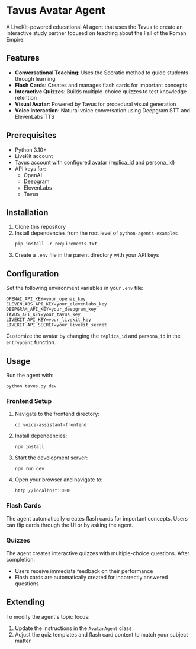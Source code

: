 # Tavus Avatar Agent

A LiveKit-powered educational AI agent that uses the Tavus to create an interactive study partner focused on teaching about the Fall of the Roman Empire.

## Features

- **Conversational Teaching**: Uses the Socratic method to guide students through learning
- **Flash Cards**: Creates and manages flash cards for important concepts
- **Interactive Quizzes**: Builds multiple-choice quizzes to test knowledge retention
- **Visual Avatar**: Powered by Tavus for procedural visual generation
- **Voice Interaction**: Natural voice conversation using Deepgram STT and ElevenLabs TTS

## Prerequisites

- Python 3.10+
- LiveKit account
- Tavus account with configured avatar (replica_id and persona_id)
- API keys for:
  - OpenAI
  - Deepgram
  - ElevenLabs
  - Tavus

## Installation

1. Clone this repository
2. Install dependencies from the root level of `python-agents-examples`
   ```
   pip install -r requirements.txt
   ```
3. Create a `.env` file in the parent directory with your API keys

## Configuration

Set the following environment variables in your `.env` file:

```
OPENAI_API_KEY=your_openai_key
ELEVENLABS_API_KEY=your_elevenlabs_key
DEEPGRAM_API_KEY=your_deepgram_key
TAVUS_API_KEY=your_tavus_key
LIVEKIT_API_KEY=your_livekit_key
LIVEKIT_API_SECRET=your_livekit_secret
```

Customize the avatar by changing the `replica_id` and `persona_id` in the `entrypoint` function.

## Usage

Run the agent with:

```
python tavus.py dev
```

### Frontend Setup

1. Navigate to the frontend directory:
   ```
   cd voice-assistant-frontend
   ```

2. Install dependencies:
   ```
   npm install
   ```

3. Start the development server:
   ```
   npm run dev
   ```

4. Open your browser and navigate to:
   ```
   http://localhost:3000
   ```

### Flash Cards

The agent automatically creates flash cards for important concepts. Users can flip cards through the UI or by asking the agent.

### Quizzes

The agent creates interactive quizzes with multiple-choice questions. After completion:
- Users receive immediate feedback on their performance
- Flash cards are automatically created for incorrectly answered questions

## Extending

To modify the agent's topic focus:
1. Update the instructions in the `AvatarAgent` class
2. Adjust the quiz templates and flash card content to match your subject matter
